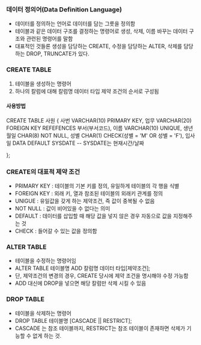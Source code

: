 ### 데이터 정의어(Data Definition Language)
- 데이터를 정의하는 언어로 데이터를 담는 그릇을 정의함
- 테이블과 같은 데이터 구조를 결정하는 명령어로 생성, 삭제, 이름 바꾸는 데이터 구조와 관련된 명령어를 말함
- 대표적인 것들론 생성을 담당하는 CREATE, 수정을 담당하는 ALTER, 삭제를 담당하는 DROP, TRUNCATE가 있다.

### CREATE TABLE
1. 테이블을 생성하는 명령어
2. 하나의 칼럼에 대해 칼럼명 데이터 타입 제약 조건의 순서로 구성됨

#### 사용방법
CREATE TABLE 사원
{
  사번 VARCHAR(10) PRIMARY KEY,
  업무 VARCHAR(20) FOREIGN KEY REFEFENCES 부서(부서코드),
  이름 VARCHAR(10) UNIQUE,
  생년월일 CHAR(8) NOT NULL,
  성별 CHAR(1) CHECK(성별 = 'M' OR 성별 = 'F'),
  입사일 DATA DEFAULT SYSDATE -- SYSDATE는 현재시간/날짜

};

### CREATE의 대표적 제약 조건
- PRIMARY KEY : 테이블의 기본 키를 정의, 유일하게 테이블의 각 행을 식별
- FOREIGN KEY : 외래 키, 열과 참조된 테이블의 외래키 관계를 정의
- UNIGUE : 유일값을 갖게 하는 제약조건, 즉 값이 중복될 수 없음
- NOT NULL :  값이 비어있을 수 없다는 의미
- DEFAULT : 데이터를 삽입할 때 해당 값을 넣지 않은 경우 자동으로 값을 지정해주는 것
- CHECK : 들어갈 수 있는 값을 정의함

### ALTER TABLE
- 테이블을 수정하는 명령어임
- ALTER TABLE 테이블명  ADD 칼럼명 데이터 타입[제약조건];
- 단, 제약조건의 변경의 경우, CREATE 당시에 제약 조건을 명시해야 수정 가능함
- ADD 대신에 DROP을 넣으면 해당 칼럼만 삭제 시킬 수 있음

### DROP TABLE
- 테이블을 삭제하는 명령어
- DROP TABLE 테이블명 [CASCADE || RESTRICT];
- CASCADE 는 참조 테이블까지, RESTRICT는 참조 테이블이 존재하면 삭제가 기능할 수 없게 하는 것.

